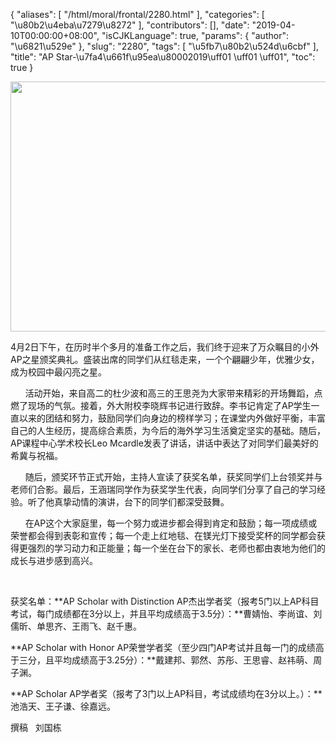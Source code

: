 {
    "aliases": [
        "/html/moral/frontal/2280.html"
    ],
    "categories": [
        "\u80b2\u4eba\u7279\u8272"
    ],
    "contributors": [],
    "date": "2019-04-10T00:00:00+08:00",
    "isCJKLanguage": true,
    "params": {
        "author": "\u6821\u529e"
    },
    "slug": "2280",
    "tags": [
        "\u5fb7\u80b2\u524d\u6cbf"
    ],
    "title": "AP Star-\u7fa4\u661f\u95ea\u80002019\uff01 \uff01 \uff01",
    "toc": true
}


<img
    src="https://cdn.tfls.online/mirror/full/872b409d9998a0fbb6044c113475c4b49277b3f3.jpg"
    style="display:block;margin-left:auto;margin-right:auto;"
    decoding="async"
    fetchpriority="auto"
    loading="lazy"
    height="400"
    width="600"
/>







4月2日下午，在历时半个多月的准备工作之后，我们终于迎来了万众瞩目的小外AP之星颁奖典礼。盛装出席的同学们从红毯走来，一个个翩翩少年，优雅少女，成为校园中最闪亮之星。




      活动开始，来自高二的杜少波和高三的王思尧为大家带来精彩的开场舞蹈，点燃了现场的气氛。接着，外大附校李晓辉书记进行致辞。李书记肯定了AP学生一直以来的团结和努力，鼓励同学们向身边的榜样学习；在课堂内外做好平衡，丰富自己的人生经历，提高综合素质，为今后的海外学习生活奠定坚实的基础。随后，AP课程中心学术校长Leo Mcardle发表了讲话，讲话中表达了对同学们最美好的希冀与祝福。




      随后，颁奖环节正式开始，主持人宣读了获奖名单，获奖同学们上台领奖并与老师们合影。最后，王涵瑞同学作为获奖学生代表，向同学们分享了自己的学习经验。听了他真挚动情的演讲，台下的同学们都深受鼓舞。




      在AP这个大家庭里，每一个努力或进步都会得到肯定和鼓励；每一项成绩或荣誉都会得到表彰和宣传；每一个走上红地毯、在镁光灯下接受奖杯的同学都会获得更强烈的学习动力和正能量；每一个坐在台下的家长、老师也都由衷地为他们的成长与进步感到高兴。




 




获奖名单：**AP Scholar with Distinction AP杰出学者奖（报考5门以上AP科目考试，每门成绩都在3分以上，并且平均成绩高于3.5分）：**曹婧怡、李尚谊、刘儒昕、单思齐、王雨飞、赵千惠。




**AP Scholar with Honor AP荣誉学者奖（至少四门AP考试并且每一门的成绩高于三分，且平均成绩高于3.25分）：**戴建邦、郭然、苏彤、王思睿、赵祎萌、周子渊。




**AP Scholar AP学者奖（报考了3门以上AP科目，考试成绩均在3分以上。）：**池浩天、王子谦、徐嘉远。








撰稿   刘国栋


